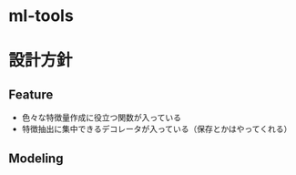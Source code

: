 # ml-tools

# 設計方針

## Feature
* 色々な特徴量作成に役立つ関数が入っている
* 特徴抽出に集中できるデコレータが入っている（保存とかはやってくれる）


## Modeling